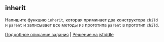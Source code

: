 ## inherit

Напишите функцию `inherit`, которая приминает два конструктора `child` и `parent`
и записывает все методы из прототипа `parent` в прототип `child`.

[Подробное описание задания](http://vk.com/jsraccoon/exercise?w=wall-97408246_10526%2Fall) |
[Решение на jsfiddle](https://jsfiddle.net/re5pawn/kt9kz4w9/)